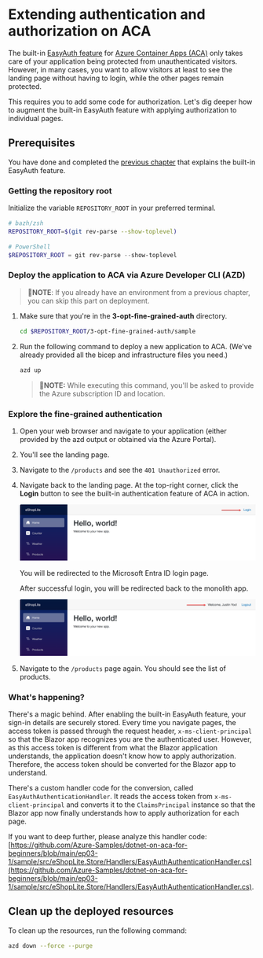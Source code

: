 # Extending authentication and authorization on ACA

The built-in [EasyAuth feature](https://learn.microsoft.com/azure/container-apps/authentication) for [Azure Container Apps (ACA)](https://learn.microsoft.com/azure/container-apps/overview) only takes care of your application being protected from unauthenticated visitors. However, in many cases, you want to allow visitors at least to see the landing page without having to login, while the other pages remain protected.

This requires you to add some code for authorization. Let's dig deeper how to augment the built-in EasyAuth feature with applying authorization to individual pages.

## Prerequisites

You have done and completed the [previous chapter](../3-authentication/) that explains the built-in EasyAuth feature.

### Getting the repository root

Initialize the variable `REPOSITORY_ROOT` in your preferred terminal.

```bash
# bazh/zsh
REPOSITORY_ROOT=$(git rev-parse --show-toplevel)
```

```powershell
# PowerShell
$REPOSITORY_ROOT = git rev-parse --show-toplevel
```

### Deploy the application to ACA via Azure Developer CLI (AZD)

> 📝**NOTE**: If you already have an environment from a previous chapter, you can skip this part on deployment.
> 

1. Make sure that you're in the **3-opt-fine-grained-auth** directory.

    ```bash
    cd $REPOSITORY_ROOT/3-opt-fine-grained-auth/sample
    ```

1. Run the following command to deploy a new application to ACA. (We've already provided all the bicep and infrastructure files you need.)

    ```bash
    azd up
    ```

   > 📝**NOTE:**
   > While executing this command, you'll be asked to provide the Azure subscription ID and location.

### Explore the fine-grained authentication

1. Open your web browser and navigate to your application (either provided by the azd output or obtained via the Azure Portal).
2. You'll see the landing page. 
3. Navigate to the `/products` and see the `401 Unauthorized` error.
4. Navigate back to the landing page. At the top-right corner, click the **Login** button to see the built-in authentication feature of ACA in action.

   ![Landing page - before login](./images/ep03-1-01.png)

   You will be redirected to the Microsoft Entra ID login page.

   After successful login, you will be redirected back to the monolith app.

   ![Landing page - after login](./images/ep03-1-03.png)

5. Navigate to the `/products` page again. You should see the list of products.

### What's happening?

There's a magic behind. After enabling the built-in EasyAuth feature, your sign-in details are securely stored. Every time you navigate pages, the access token is passed through the request header, `x-ms-client-principal` so that the Blazor app recognizes you are the authenticated user. However, as this access token is different from what the Blazor application understands, the application doesn't know how to apply authorization. Therefore, the access token should be converted for the Blazor app to understand.

There's a custom handler code for the conversion, called `EasyAuthAuthenticationHandler`. It reads the access token from `x-ms-client-principal` and converts it to the `ClaimsPrincipal` instance so that the Blazor app now finally understands how to apply authorization for each page.

If you want to deep further, please analyze this handler code: [https://github.com/Azure-Samples/dotnet-on-aca-for-beginners/blob/main/ep03-1/sample/src/eShopLite.Store/Handlers/EasyAuthAuthenticationHandler.cs](https://github.com/Azure-Samples/dotnet-on-aca-for-beginners/blob/main/ep03-1/sample/src/eShopLite.Store/Handlers/EasyAuthAuthenticationHandler.cs).

## Clean up the deployed resources

To clean up the resources, run the following command:

```bash
azd down --force --purge
```
